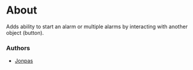 # About

Adds ability to start an alarm or multiple alarms by interacting with another object (button).

### Authors

- [Jonpas](http://github.com/jonpas)
